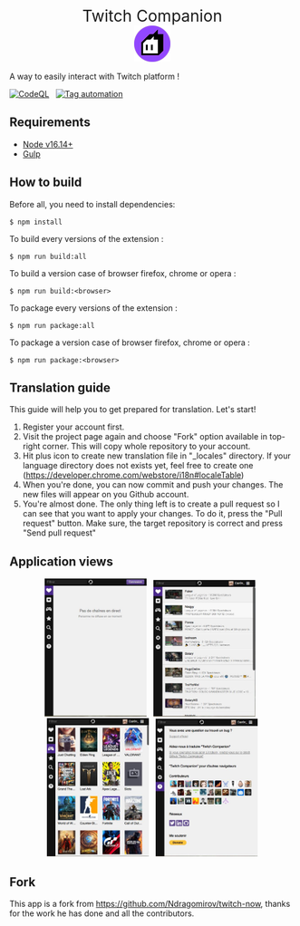 <p align="center">
    <span style="font-size: 2em">Twitch Companion</span>
    <br>
    <img src="common/icons/64.png" />
</p>


A way to easily interact with Twitch platform !

[![CodeQL](https://github.com/LPauzies/twitch-companion/actions/workflows/codeql.yml/badge.svg?branch=master)](https://github.com/LPauzies/twitch-companion/actions/workflows/codeql.yml) &nbsp; [![Tag automation](https://github.com/LPauzies/twitch-companion/actions/workflows/tags.yml/badge.svg?branch=master)](https://github.com/LPauzies/twitch-companion/actions/workflows/tags.yml)

## Requirements

* [Node v16.14+](https://nodejs.org/en/)
* [Gulp](https://gulpjs.com/docs/en/getting-started/quick-start/)

## How to build

Before all, you need to install dependencies:
```
$ npm install
```

To build every versions of the extension :
```
$ npm run build:all
```

To build a version case of browser firefox, chrome or opera :
```
$ npm run build:<browser>
```

To package every versions of the extension :
```
$ npm run package:all
```

To package a version case of browser firefox, chrome or opera :
```
$ npm run package:<browser>
```

## Translation guide

This guide will help you to get prepared for translation. Let's start!

1.  Register your account first. 
2.  Visit the project page again and choose "Fork" option available in top-right corner. This will copy whole repository to your account.
3.  Hit plus icon to create new translation file in "_locales" directory. If your language directory does not exists yet, feel free to create one (https://developer.chrome.com/webstore/i18n#localeTable)
4.  When you're done, you can now commit and push your changes. The new files will appear on you Github account.
5.  You're almost done. The only thing left is to create a pull request so I can see that you want to apply your changes. To do it, press the "Pull request" button. Make sure, the target repository is correct and press "Send pull request"

## Application views

<p align="center">
    <img width="180" src="screenshots/1.JPG" />
    &nbsp;
    <img width="180" src="screenshots/2.JPG" />
    &nbsp;
    <img width="180" src="screenshots/3.JPG" />
    &nbsp;
    <img width="180" src="screenshots/4.JPG" />
</p>

## Fork

This app is a fork from <https://github.com/Ndragomirov/twitch-now>, thanks for the work he has done and all the contributors.